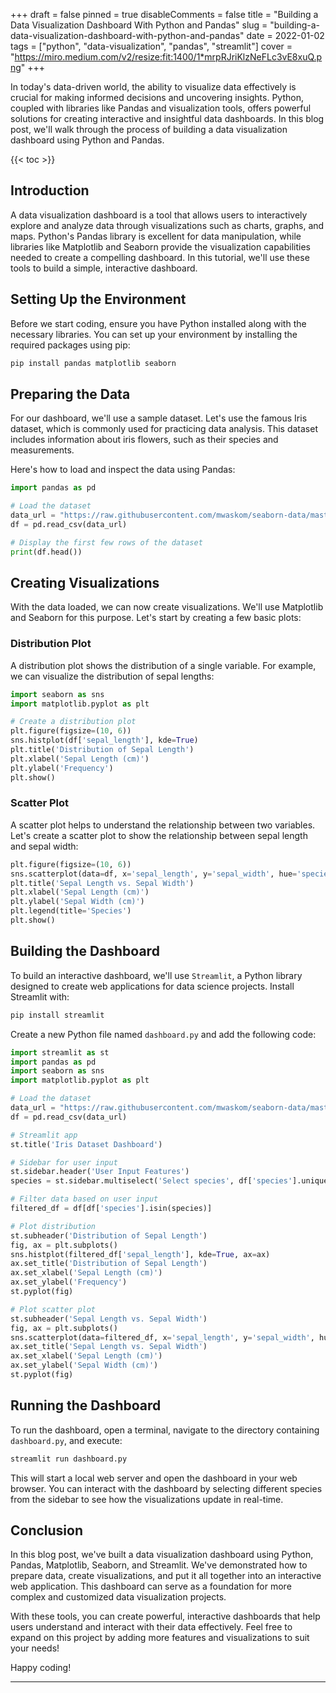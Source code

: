 +++
draft = false
pinned = true
disableComments = false
title = "Building a Data Visualization Dashboard With Python and Pandas"
slug = "building-a-data-visualization-dashboard-with-python-and-pandas"
date = 2022-01-02
tags = ["python", "data-visualization", "pandas", "streamlit"]
cover = "https://miro.medium.com/v2/resize:fit:1400/1*mrpRJriKlzNeFLc3vE8xuQ.png"
+++

In today's data-driven world, the ability to visualize data effectively is crucial for making informed decisions and uncovering insights. Python, coupled with libraries like Pandas and visualization tools, offers powerful solutions for creating interactive and insightful data dashboards. In this blog post, we'll walk through the process of building a data visualization dashboard using Python and Pandas.

{{< toc >}}

## Introduction

A data visualization dashboard is a tool that allows users to interactively explore and analyze data through visualizations such as charts, graphs, and maps. Python's Pandas library is excellent for data manipulation, while libraries like Matplotlib and Seaborn provide the visualization capabilities needed to create a compelling dashboard. In this tutorial, we'll use these tools to build a simple, interactive dashboard.

## Setting Up the Environment

Before we start coding, ensure you have Python installed along with the necessary libraries. You can set up your environment by installing the required packages using pip:

```bash
pip install pandas matplotlib seaborn
```

## Preparing the Data

For our dashboard, we'll use a sample dataset. Let's use the famous Iris dataset, which is commonly used for practicing data analysis. This dataset includes information about iris flowers, such as their species and measurements.

Here's how to load and inspect the data using Pandas:

```python
import pandas as pd

# Load the dataset
data_url = "https://raw.githubusercontent.com/mwaskom/seaborn-data/master/iris.csv"
df = pd.read_csv(data_url)

# Display the first few rows of the dataset
print(df.head())
```

## Creating Visualizations

With the data loaded, we can now create visualizations. We'll use Matplotlib and Seaborn for this purpose. Let's start by creating a few basic plots:

### Distribution Plot

A distribution plot shows the distribution of a single variable. For example, we can visualize the distribution of sepal lengths:

```python
import seaborn as sns
import matplotlib.pyplot as plt

# Create a distribution plot
plt.figure(figsize=(10, 6))
sns.histplot(df['sepal_length'], kde=True)
plt.title('Distribution of Sepal Length')
plt.xlabel('Sepal Length (cm)')
plt.ylabel('Frequency')
plt.show()
```

### Scatter Plot

A scatter plot helps to understand the relationship between two variables. Let's create a scatter plot to show the relationship between sepal length and sepal width:

```python
plt.figure(figsize=(10, 6))
sns.scatterplot(data=df, x='sepal_length', y='sepal_width', hue='species')
plt.title('Sepal Length vs. Sepal Width')
plt.xlabel('Sepal Length (cm)')
plt.ylabel('Sepal Width (cm)')
plt.legend(title='Species')
plt.show()
```

## Building the Dashboard

To build an interactive dashboard, we'll use `Streamlit`, a Python library designed to create web applications for data science projects. Install Streamlit with:

```bash
pip install streamlit
```

Create a new Python file named `dashboard.py` and add the following code:

```python
import streamlit as st
import pandas as pd
import seaborn as sns
import matplotlib.pyplot as plt

# Load the dataset
data_url = "https://raw.githubusercontent.com/mwaskom/seaborn-data/master/iris.csv"
df = pd.read_csv(data_url)

# Streamlit app
st.title('Iris Dataset Dashboard')

# Sidebar for user input
st.sidebar.header('User Input Features')
species = st.sidebar.multiselect('Select species', df['species'].unique(), default=df['species'].unique())

# Filter data based on user input
filtered_df = df[df['species'].isin(species)]

# Plot distribution
st.subheader('Distribution of Sepal Length')
fig, ax = plt.subplots()
sns.histplot(filtered_df['sepal_length'], kde=True, ax=ax)
ax.set_title('Distribution of Sepal Length')
ax.set_xlabel('Sepal Length (cm)')
ax.set_ylabel('Frequency')
st.pyplot(fig)

# Plot scatter plot
st.subheader('Sepal Length vs. Sepal Width')
fig, ax = plt.subplots()
sns.scatterplot(data=filtered_df, x='sepal_length', y='sepal_width', hue='species', ax=ax)
ax.set_title('Sepal Length vs. Sepal Width')
ax.set_xlabel('Sepal Length (cm)')
ax.set_ylabel('Sepal Width (cm)')
st.pyplot(fig)
```

## Running the Dashboard

To run the dashboard, open a terminal, navigate to the directory containing `dashboard.py`, and execute:

```bash
streamlit run dashboard.py
```

This will start a local web server and open the dashboard in your web browser. You can interact with the dashboard by selecting different species from the sidebar to see how the visualizations update in real-time.

## Conclusion

In this blog post, we've built a data visualization dashboard using Python, Pandas, Matplotlib, Seaborn, and Streamlit. We've demonstrated how to prepare data, create visualizations, and put it all together into an interactive web application. This dashboard can serve as a foundation for more complex and customized data visualization projects.

With these tools, you can create powerful, interactive dashboards that help users understand and interact with their data effectively. Feel free to expand on this project by adding more features and visualizations to suit your needs!

Happy coding!

---